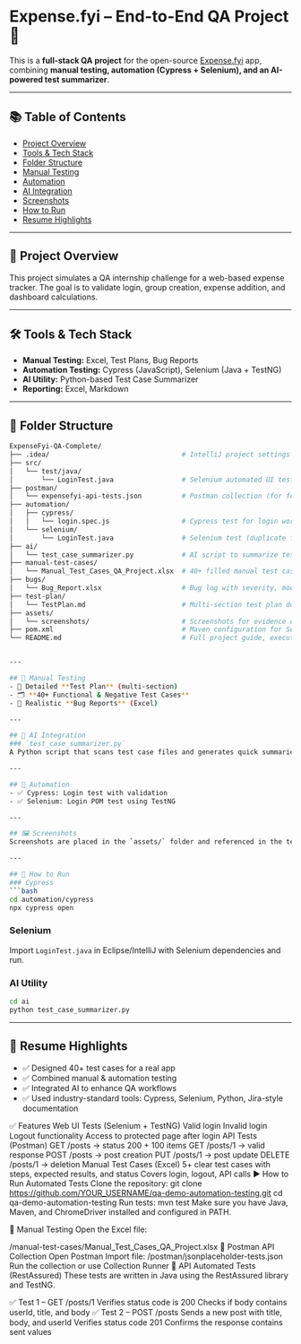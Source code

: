 # Expense.fyi – End-to-End QA Project 🚀

This is a **full-stack QA project** for the open-source [Expense.fyi](https://expense.fyi) app, combining **manual testing, automation (Cypress + Selenium), and an AI-powered test summarizer**.

---

## 📚 Table of Contents
- [Project Overview](#project-overview)
- [Tools & Tech Stack](#tools--tech-stack)
- [Folder Structure](#folder-structure)
- [Manual Testing](#manual-testing)
- [Automation](#automation)
- [AI Integration](#ai-integration)
- [Screenshots](#screenshots)
- [How to Run](#how-to-run)
- [Resume Highlights](#resume-highlights)

---

## 🚩 Project Overview
This project simulates a QA internship challenge for a web-based expense tracker. The goal is to validate login, group creation, expense addition, and dashboard calculations.

---

## 🛠 Tools & Tech Stack
- **Manual Testing:** Excel, Test Plans, Bug Reports
- **Automation Testing:** Cypress (JavaScript), Selenium (Java + TestNG)
- **AI Utility:** Python-based Test Case Summarizer
- **Reporting:** Excel, Markdown

---

## 📂 Folder Structure
```bash
ExpenseFyi-QA-Complete/
├── .idea/                                 # IntelliJ project settings (optional)
├── src/
│   └── test/java/
│       └── LoginTest.java                 # Selenium automated UI test (Java + TestNG)
├── postman/
│   └── expensefyi-api-tests.json          # Postman collection (for future REST API testing)
├── automation/
│   ├── cypress/
│   │   └── login.spec.js                  # Cypress test for login workflow
│   └── selenium/
│       └── LoginTest.java                 # Selenium test (duplicate for isolated run)
├── ai/
│   └── test_case_summarizer.py            # AI script to summarize test case coverage
├── manual-test-cases/
│   └── Manual_Test_Cases_QA_Project.xlsx  # 40+ filled manual test cases
├── bugs/
│   └── Bug_Report.xlsx                    # Bug log with severity, module, and reproducibility
├── test-plan/
│   └── TestPlan.md                        # Multi-section test plan document
├── assets/
│   └── screenshots/                       # Screenshots for evidence or UI validation
├── pom.xml                                # Maven configuration for Selenium
└── README.md                              # Full project guide, execution instructions, resume notes


---

## 📝 Manual Testing
- 📄 Detailed **Test Plan** (multi-section)
- 🗂️ **40+ Functional & Negative Test Cases**
- 🐞 Realistic **Bug Reports** (Excel)

---

## 🤖 AI Integration
### `test_case_summarizer.py`
A Python script that scans test case files and generates quick summaries to help QA teams prioritize.

---

## 🧪 Automation
- ✅ Cypress: Login test with validation
- ✅ Selenium: Login POM test using TestNG

---

## 🖼️ Screenshots
Screenshots are placed in the `assets/` folder and referenced in the test evidence.

---

## 🚀 How to Run
### Cypress
```bash
cd automation/cypress
npx cypress open
```

### Selenium
Import `LoginTest.java` in Eclipse/IntelliJ with Selenium dependencies and run.

### AI Utility
```bash
cd ai
python test_case_summarizer.py
```

---

## 💼 Resume Highlights
- ✅ Designed 40+ test cases for a real app
- ✅ Combined manual & automation testing
- ✅ Integrated AI to enhance QA workflows
- ✅ Used industry-standard tools: Cypress, Selenium, Python, Jira-style documentation

✅ Features
Web UI Tests (Selenium + TestNG)
Valid login
Invalid login
Logout functionality
Access to protected page after login
API Tests (Postman)
GET /posts → status 200 + 100 items
GET /posts/1 → valid response
POST /posts → post creation
PUT /posts/1 → post update
DELETE /posts/1 → deletion
Manual Test Cases (Excel)
5+ clear test cases with steps, expected results, and status
Covers login, logout, API calls
▶️ How to Run Automated Tests
Clone the repository:
git clone https://github.com/YOUR_USERNAME/qa-demo-automation-testing.git
cd qa-demo-automation-testing
Run tests:
mvn test
Make sure you have Java, Maven, and ChromeDriver installed and configured in PATH.

🧾 Manual Testing
Open the Excel file:

/manual-test-cases/Manual_Test_Cases_QA_Project.xlsx
🔗 Postman API Collection
Open Postman
Import file:
/postman/jsonplaceholder-tests.json
Run the collection or use Collection Runner
🧪 API Automated Tests (RestAssured)
These tests are written in Java using the RestAssured library and TestNG.

✅ Test 1 – GET /posts/1
Verifies status code is 200
Checks if body contains userId, title, and body
✅ Test 2 – POST /posts
Sends a new post with title, body, and userId
Verifies status code 201
Confirms the response contains sent values
